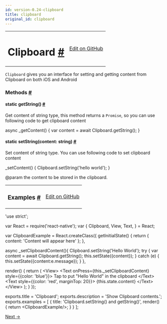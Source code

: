 ```yaml
---
id: version-0.24-clipboard
title: clipboard
original_id: clipboard
---
```

<a id="content"></a><table width="100%"><tbody><tr><td><h1><a class="anchor" name="clipboard"></a>Clipboard <a class="hash-link" href="docs/clipboard.html#clipboard">#</a></h1></td><td style="text-align:right;"><a target="_blank" href="https://github.com/facebook/react-native/blob/master/Libraries/Components/Clipboard/Clipboard.js">Edit on GitHub</a></td></tr></tbody></table><div><div><p><code>Clipboard</code> gives you an interface for setting and getting content from Clipboard on both iOS and Android</p></div><span><h3><a class="anchor" name="methods"></a>Methods <a class="hash-link" href="docs/clipboard.html#methods">#</a></h3><div class="props"><div class="prop"><h4 class="propTitle"><a class="anchor" name="getstring"></a><span class="propType">static </span>getString<span class="propType">()</span> <a class="hash-link" href="docs/clipboard.html#getstring">#</a></h4><div><p>Get content of string type, this method returns a <code>Promise</code>, so you can use following code to get clipboard content</p><div class="prism language-javascript">async <span class="token function">_getContent<span class="token punctuation">(</span></span><span class="token punctuation">)</span> <span class="token punctuation">{</span>
  <span class="token keyword">var</span> content <span class="token operator">=</span> await Clipboard<span class="token punctuation">.</span><span class="token function">getString<span class="token punctuation">(</span></span><span class="token punctuation">)</span><span class="token punctuation">;</span>
<span class="token punctuation">}</span></div></div></div><div class="prop"><h4 class="propTitle"><a class="anchor" name="setstring"></a><span class="propType">static </span>setString<span class="propType">(content: string)</span> <a class="hash-link" href="docs/clipboard.html#setstring">#</a></h4><div><p>Set content of string type. You can use following code to set clipboard content</p><div class="prism language-javascript"><span class="token function">_setContent<span class="token punctuation">(</span></span><span class="token punctuation">)</span> <span class="token punctuation">{</span>
  Clipboard<span class="token punctuation">.</span><span class="token function">setString<span class="token punctuation">(</span></span><span class="token string">'hello world'</span><span class="token punctuation">)</span><span class="token punctuation">;</span>
<span class="token punctuation">}</span></div><p>@param the content to be stored in the clipboard.</p></div></div></div></span></div><div><table width="100%"><tbody><tr><td><h3><a class="anchor" name="examples"></a>Examples <a class="hash-link" href="docs/clipboard.html#examples">#</a></h3></td><td style="text-align:right;"><a target="_blank" href="https://github.com/facebook/react-native/blob/master/Examples/UIExplorer/ClipboardExample.js">Edit on GitHub</a></td></tr></tbody></table><div class="prism language-javascript"><span class="token string">'use strict'</span><span class="token punctuation">;</span>

<span class="token keyword">var</span> React <span class="token operator">=</span> <span class="token function">require<span class="token punctuation">(</span></span><span class="token string">'react-native'</span><span class="token punctuation">)</span><span class="token punctuation">;</span>
<span class="token keyword">var</span> <span class="token punctuation">{</span>
  Clipboard<span class="token punctuation">,</span>
  View<span class="token punctuation">,</span>
  Text<span class="token punctuation">,</span>
<span class="token punctuation">}</span> <span class="token operator">=</span> React<span class="token punctuation">;</span>

<span class="token keyword">var</span> ClipboardExample <span class="token operator">=</span> React<span class="token punctuation">.</span><span class="token function">createClass<span class="token punctuation">(</span></span><span class="token punctuation">{</span>
  <span class="token function">getInitialState<span class="token punctuation">(</span></span><span class="token punctuation">)</span> <span class="token punctuation">{</span>
    <span class="token keyword">return</span> <span class="token punctuation">{</span>
      content<span class="token punctuation">:</span> <span class="token string">'Content will appear here'</span>
    <span class="token punctuation">}</span><span class="token punctuation">;</span>
  <span class="token punctuation">}</span><span class="token punctuation">,</span>

  async <span class="token function">_setClipboardContent<span class="token punctuation">(</span></span><span class="token punctuation">)</span><span class="token punctuation">{</span>
    Clipboard<span class="token punctuation">.</span><span class="token function">setString<span class="token punctuation">(</span></span><span class="token string">'Hello World'</span><span class="token punctuation">)</span><span class="token punctuation">;</span>
    <span class="token keyword">try</span> <span class="token punctuation">{</span>
      <span class="token keyword">var</span> content <span class="token operator">=</span> await Clipboard<span class="token punctuation">.</span><span class="token function">getString<span class="token punctuation">(</span></span><span class="token punctuation">)</span><span class="token punctuation">;</span>
      <span class="token keyword">this</span><span class="token punctuation">.</span><span class="token function">setState<span class="token punctuation">(</span></span><span class="token punctuation">{</span>content<span class="token punctuation">}</span><span class="token punctuation">)</span><span class="token punctuation">;</span>
    <span class="token punctuation">}</span> <span class="token keyword">catch</span> <span class="token punctuation">(</span><span class="token class-name">e</span><span class="token punctuation">)</span> <span class="token punctuation">{</span>
      <span class="token keyword">this</span><span class="token punctuation">.</span><span class="token function">setState<span class="token punctuation">(</span></span><span class="token punctuation">{</span>content<span class="token punctuation">:</span>e<span class="token punctuation">.</span>message<span class="token punctuation">}</span><span class="token punctuation">)</span><span class="token punctuation">;</span>
    <span class="token punctuation">}</span>
  <span class="token punctuation">}</span><span class="token punctuation">,</span>

  <span class="token function">render<span class="token punctuation">(</span></span><span class="token punctuation">)</span> <span class="token punctuation">{</span>
    <span class="token keyword">return</span> <span class="token punctuation">(</span>
      &lt;View<span class="token operator">&gt;</span>
        &lt;Text onPress<span class="token operator">=</span><span class="token punctuation">{</span><span class="token keyword">this</span><span class="token punctuation">.</span>_setClipboardContent<span class="token punctuation">}</span> style<span class="token operator">=</span><span class="token punctuation">{</span><span class="token punctuation">{</span>color<span class="token punctuation">:</span> <span class="token string">'blue'</span><span class="token punctuation">}</span><span class="token punctuation">}</span><span class="token operator">&gt;</span>
          Tap to put <span class="token string">"Hello World"</span> <span class="token keyword">in</span> the clipboard
        &lt;<span class="token operator">/</span>Text<span class="token operator">&gt;</span>
        &lt;Text style<span class="token operator">=</span><span class="token punctuation">{</span><span class="token punctuation">{</span>color<span class="token punctuation">:</span> <span class="token string">'red'</span><span class="token punctuation">,</span> marginTop<span class="token punctuation">:</span> <span class="token number">20</span><span class="token punctuation">}</span><span class="token punctuation">}</span><span class="token operator">&gt;</span>
          <span class="token punctuation">{</span><span class="token keyword">this</span><span class="token punctuation">.</span>state<span class="token punctuation">.</span>content<span class="token punctuation">}</span>
        &lt;<span class="token operator">/</span>Text<span class="token operator">&gt;</span>
      &lt;<span class="token operator">/</span>View<span class="token operator">&gt;</span>
    <span class="token punctuation">)</span><span class="token punctuation">;</span>
  <span class="token punctuation">}</span>
<span class="token punctuation">}</span><span class="token punctuation">)</span><span class="token punctuation">;</span>

exports<span class="token punctuation">.</span>title <span class="token operator">=</span> <span class="token string">'Clipboard'</span><span class="token punctuation">;</span>
exports<span class="token punctuation">.</span>description <span class="token operator">=</span> <span class="token string">'Show Clipboard contents.'</span><span class="token punctuation">;</span>
exports<span class="token punctuation">.</span>examples <span class="token operator">=</span> <span class="token punctuation">[</span>
  <span class="token punctuation">{</span>
    title<span class="token punctuation">:</span> <span class="token string">'Clipboard.setString() and getString()'</span><span class="token punctuation">,</span>
    <span class="token function">render<span class="token punctuation">(</span></span><span class="token punctuation">)</span> <span class="token punctuation">{</span>
      <span class="token keyword">return</span> &lt;ClipboardExample<span class="token operator">/</span><span class="token operator">&gt;</span><span class="token punctuation">;</span>
    <span class="token punctuation">}</span>
  <span class="token punctuation">}</span>
<span class="token punctuation">]</span><span class="token punctuation">;</span></div></div><div class="docs-prevnext"><a class="docs-next" href="docs/datepickerandroid.html#content">Next →</a></div>